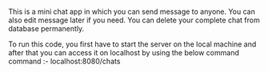 This is a mini chat app in which you can send message to anyone.
You can also edit message later if you need.
You can delete your complete chat from database permanently.

To run this code, you first have to start the server on the local machine and after that you can access it on localhost by using the below command
command :- localhost:8080/chats

